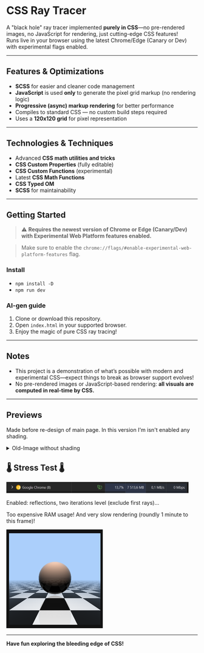 # CSS Ray Tracer

A "black hole" ray tracer implemented **purely in CSS**—no pre-rendered images, no JavaScript for rendering, just cutting-edge CSS features!  
Runs live in your browser using the latest Chrome/Edge (Canary or Dev) with experimental flags enabled.

---

## Features & Optimizations

- **SCSS** for easier and cleaner code management
- **JavaScript** is used **only** to generate the pixel grid markup (no rendering logic)
- **Progressive (async) markup rendering** for better performance
- Compiles to standard CSS — no custom build steps required
- Uses a **120x120 grid** for pixel representation

---

## Technologies & Techniques

- Advanced **CSS math utilities and tricks**
- **CSS Custom Properties** (fully editable)
- **CSS Custom Functions** (experimental)
- Latest **CSS Math Functions**
- **CSS Typed OM**
- **SCSS** for maintainability

---

## Getting Started

> ⚠️ **Requires the newest version of Chrome or Edge (Canary/Dev) with Experimental Web Platform features enabled.**  

> Make sure to enable the `chrome://flags/#enable-experimental-web-platform-features` flag.

### Install 

- `npm install -D`
- `npm run dev`

### AI-gen guide

1. Clone or download this repository.
2. Open `index.html` in your supported browser.
3. Enjoy the magic of pure CSS ray tracing!

---

## Notes

- This project is a demonstration of what’s possible with modern and experimental CSS—expect things to break as browser support evolves!
- No pre-rendered images or JavaScript-based rendering: **all visuals are computed in real-time by CSS.** 

---

## Previews

Made before re-design of main page. In this version I'm isn't enabled any shading.

<details>
  <summary>Old-Image without shading</summary>
<img width="240" src="./results/no-shade-v1.png" alt="v1"/>
</details>

## 🌡️ Stress Test 🌡️

<img width="480" src="./results/ram-madness-240x.png" alt="RAM"/>

Enabled: reflections, two iterations level (exclude first rays)...

Too expensive RAM usage! And very slow rendering (roundly 1 minute to this frame)!

![SLOW](./results/max-possible-ram-madness.png)

---

**Have fun exploring the bleeding edge of CSS!**
